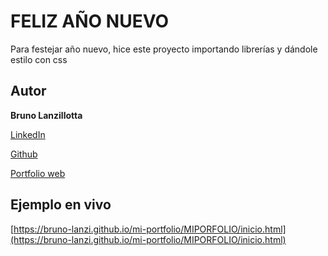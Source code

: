 # FELIZ AÑO NUEVO
Para festejar año nuevo, hice este proyecto importando librerías y dándole estilo con css

## Autor
**Bruno Lanzillotta**

[LinkedIn](https://www.linkedin.com/in/bruno-lanzillotta-37bbaa1b0/)

[Github](https://github.com/bruno-lanzi)

[Portfolio web](https://bruno-lanzi.github.io/mi-portfolio/MIPORFOLIO/inicio.html)

## Ejemplo en vivo
[https://bruno-lanzi.github.io/mi-portfolio/MIPORFOLIO/inicio.html](https://bruno-lanzi.github.io/mi-portfolio/MIPORFOLIO/inicio.html)
